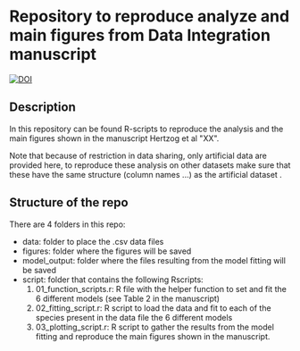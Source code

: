 # Repository to reproduce analyze and main figures from Data Integration manuscript

[![DOI](https://zenodo.org/badge/DOI/10.5281/zenodo.4287172.svg)](https://doi.org/10.5281/zenodo.4287172)

## Description

In this repository can be found R-scripts to reproduce the analysis and the main figures shown in the manuscript Hertzog et al "XX".

Note that because of restriction in data sharing, only artificial data are provided here, to reproduce these analysis on other datasets make sure that these have the same structure (column names ...) as the artificial dataset .


## Structure of the repo

There are 4 folders in this repo:

* data: folder to place the .csv data files
* figures: folder where the figures will be saved
* model_output: folder where the files resulting from the model fitting will be saved
* script: folder that contains the following Rscripts:
	1. 01_function_scripts.r: R file with the helper function to set and fit the 6 different models (see Table 2 in the manuscript)
	2. 02_fitting_script.r: R script to load the data and fit to each of the species present in the data file the 6 different models
	3. 03_plotting_script.r: R script to gather the results from the model fitting and reproduce the main figures shown in the manuscript.

